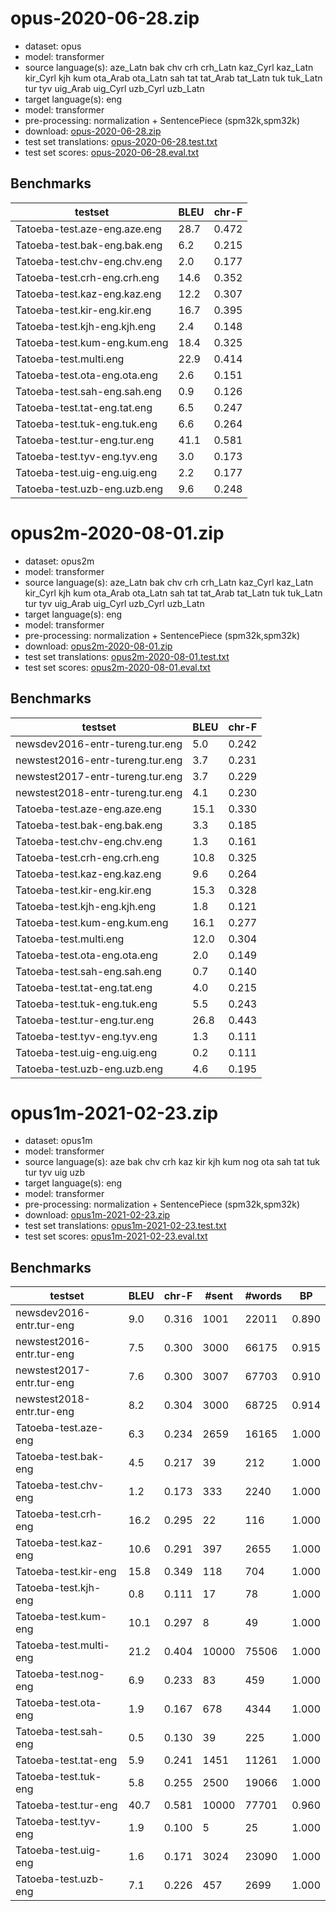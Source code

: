 # opus-2020-06-28.zip

* dataset: opus
* model: transformer
* source language(s): aze_Latn bak chv crh crh_Latn kaz_Cyrl kaz_Latn kir_Cyrl kjh kum ota_Arab ota_Latn sah tat tat_Arab tat_Latn tuk tuk_Latn tur tyv uig_Arab uig_Cyrl uzb_Cyrl uzb_Latn
* target language(s): eng
* model: transformer
* pre-processing: normalization + SentencePiece (spm32k,spm32k)
* download: [opus-2020-06-28.zip](https://object.pouta.csc.fi/Tatoeba-MT-models/trk-eng/opus-2020-06-28.zip)
* test set translations: [opus-2020-06-28.test.txt](https://object.pouta.csc.fi/Tatoeba-MT-models/trk-eng/opus-2020-06-28.test.txt)
* test set scores: [opus-2020-06-28.eval.txt](https://object.pouta.csc.fi/Tatoeba-MT-models/trk-eng/opus-2020-06-28.eval.txt)

## Benchmarks

| testset               | BLEU  | chr-F |
|-----------------------|-------|-------|
| Tatoeba-test.aze-eng.aze.eng 	| 28.7 	| 0.472 |
| Tatoeba-test.bak-eng.bak.eng 	| 6.2 	| 0.215 |
| Tatoeba-test.chv-eng.chv.eng 	| 2.0 	| 0.177 |
| Tatoeba-test.crh-eng.crh.eng 	| 14.6 	| 0.352 |
| Tatoeba-test.kaz-eng.kaz.eng 	| 12.2 	| 0.307 |
| Tatoeba-test.kir-eng.kir.eng 	| 16.7 	| 0.395 |
| Tatoeba-test.kjh-eng.kjh.eng 	| 2.4 	| 0.148 |
| Tatoeba-test.kum-eng.kum.eng 	| 18.4 	| 0.325 |
| Tatoeba-test.multi.eng 	| 22.9 	| 0.414 |
| Tatoeba-test.ota-eng.ota.eng 	| 2.6 	| 0.151 |
| Tatoeba-test.sah-eng.sah.eng 	| 0.9 	| 0.126 |
| Tatoeba-test.tat-eng.tat.eng 	| 6.5 	| 0.247 |
| Tatoeba-test.tuk-eng.tuk.eng 	| 6.6 	| 0.264 |
| Tatoeba-test.tur-eng.tur.eng 	| 41.1 	| 0.581 |
| Tatoeba-test.tyv-eng.tyv.eng 	| 3.0 	| 0.173 |
| Tatoeba-test.uig-eng.uig.eng 	| 2.2 	| 0.177 |
| Tatoeba-test.uzb-eng.uzb.eng 	| 9.6 	| 0.248 |

# opus2m-2020-08-01.zip

* dataset: opus2m
* model: transformer
* source language(s): aze_Latn bak chv crh crh_Latn kaz_Cyrl kaz_Latn kir_Cyrl kjh kum ota_Arab ota_Latn sah tat tat_Arab tat_Latn tuk tuk_Latn tur tyv uig_Arab uig_Cyrl uzb_Cyrl uzb_Latn
* target language(s): eng
* model: transformer
* pre-processing: normalization + SentencePiece (spm32k,spm32k)
* download: [opus2m-2020-08-01.zip](https://object.pouta.csc.fi/Tatoeba-MT-models/trk-eng/opus2m-2020-08-01.zip)
* test set translations: [opus2m-2020-08-01.test.txt](https://object.pouta.csc.fi/Tatoeba-MT-models/trk-eng/opus2m-2020-08-01.test.txt)
* test set scores: [opus2m-2020-08-01.eval.txt](https://object.pouta.csc.fi/Tatoeba-MT-models/trk-eng/opus2m-2020-08-01.eval.txt)

## Benchmarks

| testset               | BLEU  | chr-F |
|-----------------------|-------|-------|
| newsdev2016-entr-tureng.tur.eng 	| 5.0 	| 0.242 |
| newstest2016-entr-tureng.tur.eng 	| 3.7 	| 0.231 |
| newstest2017-entr-tureng.tur.eng 	| 3.7 	| 0.229 |
| newstest2018-entr-tureng.tur.eng 	| 4.1 	| 0.230 |
| Tatoeba-test.aze-eng.aze.eng 	| 15.1 	| 0.330 |
| Tatoeba-test.bak-eng.bak.eng 	| 3.3 	| 0.185 |
| Tatoeba-test.chv-eng.chv.eng 	| 1.3 	| 0.161 |
| Tatoeba-test.crh-eng.crh.eng 	| 10.8 	| 0.325 |
| Tatoeba-test.kaz-eng.kaz.eng 	| 9.6 	| 0.264 |
| Tatoeba-test.kir-eng.kir.eng 	| 15.3 	| 0.328 |
| Tatoeba-test.kjh-eng.kjh.eng 	| 1.8 	| 0.121 |
| Tatoeba-test.kum-eng.kum.eng 	| 16.1 	| 0.277 |
| Tatoeba-test.multi.eng 	| 12.0 	| 0.304 |
| Tatoeba-test.ota-eng.ota.eng 	| 2.0 	| 0.149 |
| Tatoeba-test.sah-eng.sah.eng 	| 0.7 	| 0.140 |
| Tatoeba-test.tat-eng.tat.eng 	| 4.0 	| 0.215 |
| Tatoeba-test.tuk-eng.tuk.eng 	| 5.5 	| 0.243 |
| Tatoeba-test.tur-eng.tur.eng 	| 26.8 	| 0.443 |
| Tatoeba-test.tyv-eng.tyv.eng 	| 1.3 	| 0.111 |
| Tatoeba-test.uig-eng.uig.eng 	| 0.2 	| 0.111 |
| Tatoeba-test.uzb-eng.uzb.eng 	| 4.6 	| 0.195 |

# opus1m-2021-02-23.zip

* dataset: opus1m
* model: transformer
* source language(s): aze bak chv crh kaz kir kjh kum nog ota sah tat tuk tur tyv uig uzb
* target language(s): eng
* model: transformer
* pre-processing: normalization + SentencePiece (spm32k,spm32k)
* download: [opus1m-2021-02-23.zip](https://object.pouta.csc.fi/Tatoeba-MT-models/trk-eng/opus1m-2021-02-23.zip)
* test set translations: [opus1m-2021-02-23.test.txt](https://object.pouta.csc.fi/Tatoeba-MT-models/trk-eng/opus1m-2021-02-23.test.txt)
* test set scores: [opus1m-2021-02-23.eval.txt](https://object.pouta.csc.fi/Tatoeba-MT-models/trk-eng/opus1m-2021-02-23.eval.txt)

## Benchmarks

| testset | BLEU  | chr-F | #sent | #words | BP |
|---------|-------|-------|-------|--------|----|
| newsdev2016-entr.tur-eng 	| 9.0 	| 0.316 	| 1001 	| 22011 	| 0.890 |
| newstest2016-entr.tur-eng 	| 7.5 	| 0.300 	| 3000 	| 66175 	| 0.915 |
| newstest2017-entr.tur-eng 	| 7.6 	| 0.300 	| 3007 	| 67703 	| 0.910 |
| newstest2018-entr.tur-eng 	| 8.2 	| 0.304 	| 3000 	| 68725 	| 0.914 |
| Tatoeba-test.aze-eng 	| 6.3 	| 0.234 	| 2659 	| 16165 	| 1.000 |
| Tatoeba-test.bak-eng 	| 4.5 	| 0.217 	| 39 	| 212 	| 1.000 |
| Tatoeba-test.chv-eng 	| 1.2 	| 0.173 	| 333 	| 2240 	| 1.000 |
| Tatoeba-test.crh-eng 	| 16.2 	| 0.295 	| 22 	| 116 	| 1.000 |
| Tatoeba-test.kaz-eng 	| 10.6 	| 0.291 	| 397 	| 2655 	| 1.000 |
| Tatoeba-test.kir-eng 	| 15.8 	| 0.349 	| 118 	| 704 	| 1.000 |
| Tatoeba-test.kjh-eng 	| 0.8 	| 0.111 	| 17 	| 78 	| 1.000 |
| Tatoeba-test.kum-eng 	| 10.1 	| 0.297 	| 8 	| 49 	| 1.000 |
| Tatoeba-test.multi-eng 	| 21.2 	| 0.404 	| 10000 	| 75506 	| 1.000 |
| Tatoeba-test.nog-eng 	| 6.9 	| 0.233 	| 83 	| 459 	| 1.000 |
| Tatoeba-test.ota-eng 	| 1.9 	| 0.167 	| 678 	| 4344 	| 1.000 |
| Tatoeba-test.sah-eng 	| 0.5 	| 0.130 	| 39 	| 225 	| 1.000 |
| Tatoeba-test.tat-eng 	| 5.9 	| 0.241 	| 1451 	| 11261 	| 1.000 |
| Tatoeba-test.tuk-eng 	| 5.8 	| 0.255 	| 2500 	| 19066 	| 1.000 |
| Tatoeba-test.tur-eng 	| 40.7 	| 0.581 	| 10000 	| 77701 	| 0.960 |
| Tatoeba-test.tyv-eng 	| 1.9 	| 0.100 	| 5 	| 25 	| 1.000 |
| Tatoeba-test.uig-eng 	| 1.6 	| 0.171 	| 3024 	| 23090 	| 1.000 |
| Tatoeba-test.uzb-eng 	| 7.1 	| 0.226 	| 457 	| 2699 	| 1.000 |

